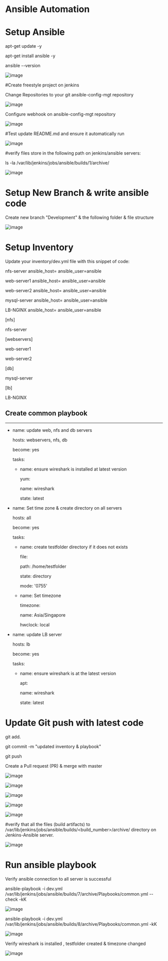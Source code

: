 # Ansible Automation

# Setup Ansible

apt-get update -y 

apt-get install ansible -y 

ansible --version

![image](https://user-images.githubusercontent.com/49937302/120648028-c9dca900-c4ad-11eb-8d76-dc2515ead0fa.png)

#Create freestyle project on jenkins

Change Repositories to your git ansible-config-mgt repository 

![image](https://user-images.githubusercontent.com/49937302/120649290-28eeed80-c4af-11eb-8c17-544b8cf7bcf2.png)

Configure webhook on ansible-config-mgt repository

![image](https://user-images.githubusercontent.com/49937302/120649878-d06c2000-c4af-11eb-9198-554043b806b1.png)

#Test update README.md and ensure it automatically run

![image](https://user-images.githubusercontent.com/49937302/120648137-e11b9680-c4ad-11eb-8fd4-aa3923a3cb59.png)

#verify files store in the following path on jenkins/ansible servers:

ls -la /var/lib/jenkins/jobs/ansible/builds/1/archive/

![image](https://user-images.githubusercontent.com/49937302/120648210-f395d000-c4ad-11eb-8649-4e1a7294641d.png)


# Setup New Branch & write ansible code

Create new branch "Development" & the following folder & file structure

![image](https://user-images.githubusercontent.com/49937302/120648786-9b130280-c4ae-11eb-967d-12857b718b2e.png)

# Setup Inventory

Update your inventory/dev.yml file with this snippet of code:

nfs-server ansible_host=<NFS IP> ansible_user=ansible
  
web-server1 ansible_host=<Web server1 ip> ansible_user=ansible
  
web-server2 ansible_host=<Web server2 ip> ansible_user=ansible
  
mysql-server ansible_host=<DB server ip> ansible_user=ansible
  
LB-NGINX ansible_host=<LB IP> ansible_user=ansible

[nfs]
  
nfs-server

[webservers]
  
web-server1
  
web-server2

[db]
  
mysql-server

[lb]
  
LB-NGINX

## Create common playbook
  
---
- name: update web, nfs and db servers
  
  hosts: webservers, nfs, db
  
  become: yes
  
  tasks:
  
  - name: ensure wireshark is installed at latest version
  
    yum:
  
      name: wireshark
  
      state: latest

- name: Set time zone & create directory on all servers
  
  hosts: all
  
  become: yes
  
  tasks:
  
    - name: create testfolder directory if it does not exists
  
      file:
  
        path: /home/testfolder
  
        state: directory
  
        mode: '0755'

    - name: Set timezone
  
      timezone:
  
        name: Asia/Singapore
  
        hwclock: local

- name: update LB server
  
  hosts: lb
  
  become: yes
  
  tasks:
  
    - name: ensure wireshark is at the latest version
  
      apt:
  
        name: wireshark
  
        state: latest

# Update Git push with latest code

git add.
  
git commit -m "updated inventory & playbook"
  
git push

Create a Pull request (PR) & merge with master
  
![image](https://user-images.githubusercontent.com/49937302/120651982-e975d080-c4b1-11eb-9ee5-f4d33c65f2de.png)
  
![image](https://user-images.githubusercontent.com/49937302/120652050-f85c8300-c4b1-11eb-88bd-7e9affda1760.png)

![image](https://user-images.githubusercontent.com/49937302/120652067-fdb9cd80-c4b1-11eb-8fb0-53384d7a31cf.png)

![image](https://user-images.githubusercontent.com/49937302/120652085-014d5480-c4b2-11eb-9eff-597b4e20a613.png)
  

![image](https://user-images.githubusercontent.com/49937302/120652112-07433580-c4b2-11eb-9991-04ef44f23ddf.png)

#verify that all the files (build artifacts) to /var/lib/jenkins/jobs/ansible/builds/<build_number>/archive/ directory on Jenkins-Ansible server.
  
![image](https://user-images.githubusercontent.com/49937302/120653586-69e90100-c4b3-11eb-91ad-13dd69478e90.png)
  
# Run ansible playbook
  
Verify ansible connection to all server is successful

ansible-playbook -i dev.yml /var/lib/jenkins/jobs/ansible/builds/7/archive/Playbooks/common.yml --check -kK
  
![image](https://user-images.githubusercontent.com/49937302/120652673-951f2080-c4b2-11eb-8bfe-bf048a6480ab.png)
 
ansible-playbook -i dev.yml /var/lib/jenkins/jobs/ansible/builds/8/archive/Playbooks/common.yml -kK

![image](https://user-images.githubusercontent.com/49937302/120652784-ad8f3b00-c4b2-11eb-9832-bad41893962f.png)

Verify wireshark is installed , testfolder created & timezone changed
  
![image](https://user-images.githubusercontent.com/49937302/120652891-c4ce2880-c4b2-11eb-83a7-fb82e28e894e.png)
  
 
